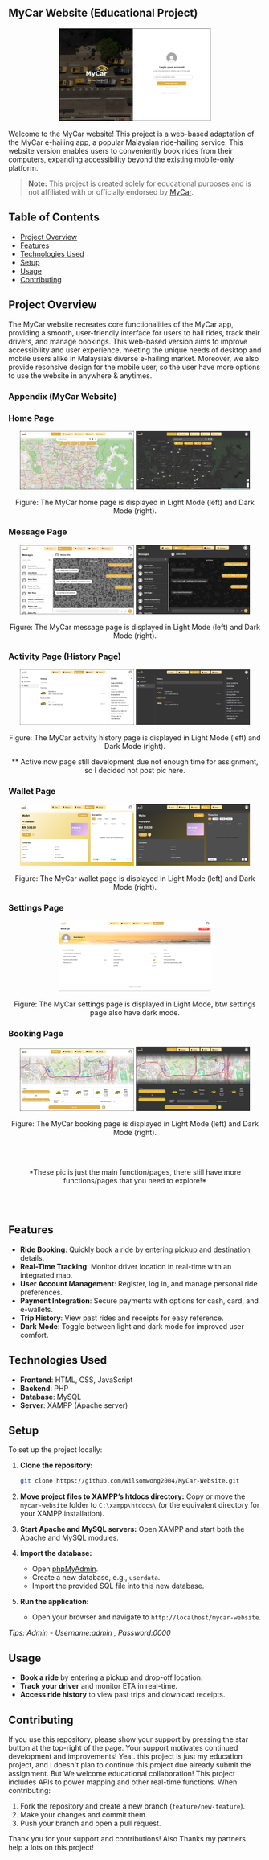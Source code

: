 ## MyCar Website (Educational Project)
<p align="center">
  <img src="appendix/Login page.png" alt="Login Page Light Mode" width="60%">
</p>
    
Welcome to the MyCar website! This project is a web-based adaptation of the MyCar e-hailing app, a popular Malaysian ride-hailing service. This website version enables users to conveniently book rides from their computers, expanding accessibility beyond the existing mobile-only platform.

> **Note:** This project is created solely for educational purposes and is not affiliated with or officially endorsed by [MyCar](https://www.mycarasia.com/site/).

## Table of Contents
- [Project Overview](#project-overview)
- [Features](#features)
- [Technologies Used](#technologies-used)
- [Setup](#setup)
- [Usage](#usage)
- [Contributing](#contributing)

## Project Overview
The MyCar website recreates core functionalities of the MyCar app, providing a smooth, user-friendly interface for users to hail rides, track their drivers, and manage bookings. This web-based version aims to improve accessibility and user experience, meeting the unique needs of desktop and mobile users alike in Malaysia’s diverse e-hailing market. Moreover, we also provide resonsive design for the mobile user, so the user have more options to use the website in anywhere & anytimes.

### Appendix (MyCar Website)
### Home Page
<p align="center">
  <img src="appendix/Homepage.png" alt="Homepage Light Mode" width="45%">
  <be>
  <img src="appendix/Homepage_darkmode.png" alt="Homepage Dark Mode" width="45%">
</p>
<p align="center">
  Figure: The MyCar home page is displayed in Light Mode (left) and Dark Mode (right).
</p>
    
### Message Page
<p align="center">
  <img src="appendix/Message Page.png" alt="Message Page Light Mode" width="45%">
  <be>
  <img src="appendix/Message Page_darkmode.png" alt="Message Page Dark Mode" width="45%">
</p>
<p align="center">
  Figure: The MyCar message page is displayed in Light Mode (left) and Dark Mode (right).
</p>
    
### Activity Page (History Page)
<p align="center">
  <img src="appendix/History Page.png" alt="History Page Light Mode" width="45%">
  <be>
  <img src="appendix/History Page_darkmode.png" alt="History Page Dark Mode" width="45%">
</p>
<p align="center"> Figure: The MyCar activity history page is displayed in Light Mode (left) and Dark Mode (right). </p>
<p align="center"> ** Active now page still development due not enough time for assignment, so I decided not post pic here. </p>
    
### Wallet Page
<p align="center">
  <img src="appendix/Wallet Page.png" alt="Wallet Page Light Mode" width="45%">
  <be>
  <img src="appendix/Wallet Page_darkmode.png" alt="Wallet Page Dark Mode" width="45%">
</p>
<p align="center">
  Figure: The MyCar wallet page is displayed in Light Mode (left) and Dark Mode (right).
</p>
    
### Settings Page
<p align="center">
  <img src="appendix/Settings Page.png" alt="Settings Light Mode" width="60%">
</p>
<p align="center">
  Figure: The MyCar settings page is displayed in Light Mode, btw settings page also have dark mode.
</p>

### Booking Page
<p align="center">
  <img src="appendix/Booking Page.png" alt="Booking Page Light Mode" width="45%">
  <be>
  <img src="appendix/Booking Page_darkmode.png" alt="Booking Page Dark Mode" width="45%">
</p>
<p align="center">
  Figure: The MyCar booking page is displayed in Light Mode (left) and Dark Mode (right).
</p>

<br>
<br>
<p align="center">
  *These pic is just the main function/pages, there still have more functions/pages that you need to explore!*
</p>
<br>
<br>

## Features
- **Ride Booking**: Quickly book a ride by entering pickup and destination details.
- **Real-Time Tracking**: Monitor driver location in real-time with an integrated map.
- **User Account Management**: Register, log in, and manage personal ride preferences.
- **Payment Integration**: Secure payments with options for cash, card, and e-wallets.
- **Trip History**: View past rides and receipts for easy reference.
- **Dark Mode**: Toggle between light and dark mode for improved user comfort.

## Technologies Used
- **Frontend**: HTML, CSS, JavaScript
- **Backend**: PHP
- **Database**: MySQL
- **Server**: XAMPP (Apache server)

## Setup
To set up the project locally:

1. **Clone the repository:**
   ```bash
   git clone https://github.com/Wilsomwong2004/MyCar-Website.git
   
2. **Move project files to XAMPP’s htdocs directory:**
   Copy or move the `mycar-website` folder to `C:\xampp\htdocs\` (or the equivalent directory for your XAMPP installation).

3. **Start Apache and MySQL servers:**
   Open XAMPP and start both the Apache and MySQL modules.

4. **Import the database:**
   - Open [phpMyAdmin](http://localhost/phpmyadmin).
   - Create a new database, e.g., `userdata`.
   - Import the provided SQL file into this new database.

5. **Run the application:**
   - Open your browser and navigate to `http://localhost/mycar-website`.

*Tips: Admin - Username:admin , Password:0000*

## Usage
- **Book a ride** by entering a pickup and drop-off location.
- **Track your driver** and monitor ETA in real-time.
- **Access ride history** to view past trips and download receipts.

## Contributing
If you use this repository, please show your support by pressing the star button at the top-right of the page. Your support motivates continued development and improvements!
Yea.. this project is just my education project, and I doesn't plan to continue this project due already submit the assignment.
But We welcome educational collaboration! This project includes APIs to power mapping and other real-time functions. When contributing:

1. Fork the repository and create a new branch (`feature/new-feature`).
2. Make your changes and commit them.
3. Push your branch and open a pull request.

Thank you for your support and contributions!
Also Thanks my partners help a lots on this project!
